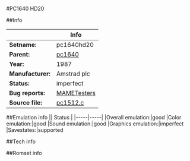 #PC1640 HD20

##Info

||Info|
|-----|-----|
|**Setname:**|pc1640hd20
|**Parent:**|[pc1640](pc1640.md)
|**Year:**|1987
|**Manufacturer:**|Amstrad plc
|**Status:**|imperfect
|**Bug reports:**|[MAMETesters](http://mametesters.org/view_all_set.php?type=1&temporary=y&search=pc1512.c)
|**Source file:**|[pc1512.c](https://github.com/mamedev/mame/blob/master/src/mess/drivers/pc1512.c)

##Emulation info
|| Status |
|-----|-----|
|Overall emulation:|good
|Color emulation:|good
|Sound emulation:|good
|Graphics emulation:|imperfect
|Savestates:|supported

##Tech info

##Romset info

<!--- START OF EDITED COMMENT DO NOT TOUCH TEXT ABOVE-->
